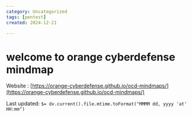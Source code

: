 ```yaml
---
category: Uncategorized
tags: [pentest]
created: 2024-12-21

---
```

# welcome to orange cyberdefense mindmap

Website : [https://orange-cyberdefense.github.io/ocd-mindmaps/](https://orange-cyberdefense.github.io/ocd-mindmaps/)


Last updated: `$= dv.current().file.mtime.toFormat("MMMM dd, yyyy 'at' HH:mm")`
